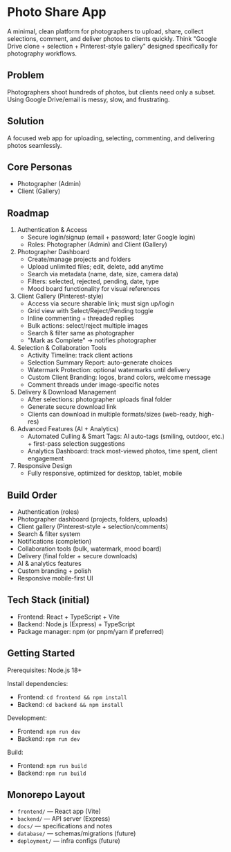 # Photo Share App

A minimal, clean platform for photographers to upload, share, collect selections, comment, and deliver photos to clients quickly. Think "Google Drive clone + selection + Pinterest-style gallery" designed specifically for photography workflows.

## Problem
Photographers shoot hundreds of photos, but clients need only a subset. Using Google Drive/email is messy, slow, and frustrating.

## Solution
A focused web app for uploading, selecting, commenting, and delivering photos seamlessly.

## Core Personas
- Photographer (Admin)
- Client (Gallery)

## Roadmap
1. Authentication & Access
   - Secure login/signup (email + password; later Google login)
   - Roles: Photographer (Admin) and Client (Gallery)
2. Photographer Dashboard
   - Create/manage projects and folders
   - Upload unlimited files; edit, delete, add anytime
   - Search via metadata (name, date, size, camera data)
   - Filters: selected, rejected, pending, date, type
   - Mood board functionality for visual references
3. Client Gallery (Pinterest-style)
   - Access via secure sharable link; must sign up/login
   - Grid view with Select/Reject/Pending toggle
   - Inline commenting + threaded replies
   - Bulk actions: select/reject multiple images
   - Search & filter same as photographer
   - "Mark as Complete" → notifies photographer
4. Selection & Collaboration Tools
   - Activity Timeline: track client actions
   - Selection Summary Report: auto-generate choices
   - Watermark Protection: optional watermarks until delivery
   - Custom Client Branding: logos, brand colors, welcome message
   - Comment threads under image-specific notes
5. Delivery & Download Management
   - After selections: photographer uploads final folder
   - Generate secure download link
   - Clients can download in multiple formats/sizes (web-ready, high-res)
6. Advanced Features (AI + Analytics)
   - Automated Culling & Smart Tags: AI auto-tags (smiling, outdoor, etc.) + first-pass selection suggestions
   - Analytics Dashboard: track most-viewed photos, time spent, client engagement
7. Responsive Design
   - Fully responsive, optimized for desktop, tablet, mobile

## Build Order
- Authentication (roles)
- Photographer dashboard (projects, folders, uploads)
- Client gallery (Pinterest-style + selection/comments)
- Search & filter system
- Notifications (completion)
- Collaboration tools (bulk, watermark, mood board)
- Delivery (final folder + secure downloads)
- AI & analytics features
- Custom branding + polish
- Responsive mobile-first UI

## Tech Stack (initial)
- Frontend: React + TypeScript + Vite
- Backend: Node.js (Express) + TypeScript
- Package manager: npm (or pnpm/yarn if preferred)

## Getting Started
Prerequisites: Node.js 18+

Install dependencies:
- Frontend: `cd frontend && npm install`
- Backend: `cd backend && npm install`

Development:
- Frontend: `npm run dev`
- Backend: `npm run dev`

Build:
- Frontend: `npm run build`
- Backend: `npm run build`

## Monorepo Layout
- `frontend/` — React app (Vite)
- `backend/` — API server (Express)
- `docs/` — specifications and notes
- `database/` — schemas/migrations (future)
- `deployment/` — infra configs (future)

